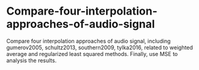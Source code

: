 # Compare-four-interpolation-approaches-of-audio-signal
Compare four interpolation approaches of audio signal, including gumerov2005, schultz2013, southern2009, tylka2016, related to weighted average and regularized least squared methods. Finally, use MSE to analysis the results.
